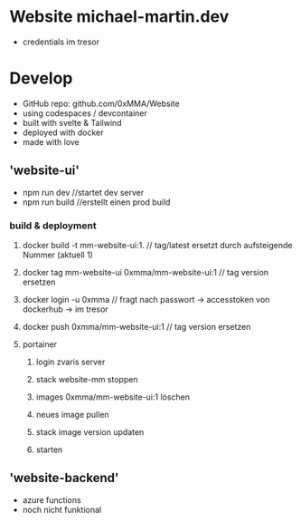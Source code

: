 # Website michael-martin.dev
- credentials im tresor

# Develop
- GitHub repo: github.com/0xMMA/Website
 - using codespaces / devcontainer
 - built with svelte & Tailwind
 - deployed with docker
 - made with love

## 'website-ui' 
- npm run dev                                   //startet dev server
- npm run build                                 //erstellt einen prod build

### build & deployment
1. docker build -t mm-website-ui:1.                // tag/latest ersetzt durch aufsteigende Nummer (aktuell 1)

1. docker tag mm-website-ui 0xmma/mm-website-ui:1  // tag version ersetzen

1. docker login -u 0xmma                           // fragt nach passwort -> accesstoken von dockerhub -> im tresor

1. docker push 0xmma/mm-website-ui:1               // tag version ersetzen

1. portainer  
    1. login zvaris server       
    
    1. stack website-mm stoppen     
    1. images 0xmma/mm-website-ui:1 löschen
    1. neues image pullen
    1. stack image version updaten
    1. starten

## 'website-backend'
- azure functions
- noch nicht funktional